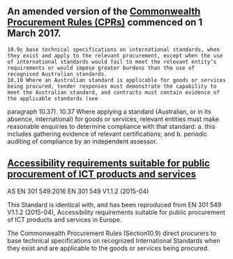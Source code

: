 ## An amended version of the [Commonwealth Procurement Rules (CPRs)](https://www.finance.gov.au/procurement/procurement-policy-and-guidance/commonwealth-procurement-rules/) commenced on 1 March 2017.

    10.9c base technical specifications on international standards, when they exist and apply to the relevant procurement, except when the use of international standards would fail to meet the relevant entity’s requirements or would impose greater burdens than the use of recognised Australian standards.
    10.10 Where an Australian standard is applicable for goods or services being procured, tender responses must demonstrate the capability to meet the Australian standard, and contracts must contain evidence of the applicable standards (see
paragraph 10.37).
    10.37 Where applying a standard (Australian, or in its absence, international) for goods or services, relevant entities must make reasonable enquiries to determine compliance with that standard:
        a. this includes gathering evidence of relevant certifications; and
        b. periodic auditing of compliance by an independent assessor.

## [Accessibility requirements suitable for public procurement of ICT products and services](https://infostore.saiglobal.com/en-us/Standards/AS-EN-301-549-2016-1892396/)

AS EN 301 549:2016 EN 301 549 V1.1.2 (2015-04)

This Standard is identical with, and has been reproduced from EN 301 549 V1.1.2 (2015-04),
Accessibility requirements suitable for public procurement of ICT products and services in Europe.

The Commonwealth Procurement Rules (Section10.9) direct procurers to base technical specifications on recognized International Standards when they exist and are applicable to the goods or services being procured. 

